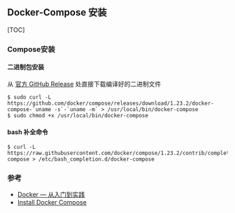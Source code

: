 ## Docker-Compose 安装

[TOC]

### Compose安装

#### 二进制包安装

从 [官方 GitHub Release](https://github.com/docker/compose/releases) 处直接下载编译好的二进制文件

```shell
$ sudo curl -L https://github.com/docker/compose/releases/download/1.23.2/docker-compose-`uname -s`-`uname -m` > /usr/local/bin/docker-compose
$ sudo chmod +x /usr/local/bin/docker-compose
```

#### bash 补全命令

```shell
$ curl -L https://raw.githubusercontent.com/docker/compose/1.23.2/contrib/completion/bash/docker-compose > /etc/bash_completion.d/docker-compose
```



### 参考

+ [Docker — 从入门到实践](https://yeasy.gitbooks.io/docker_practice/)
+ [Install Docker Compose](https://docs.docker.com/compose/install/#upgrading)